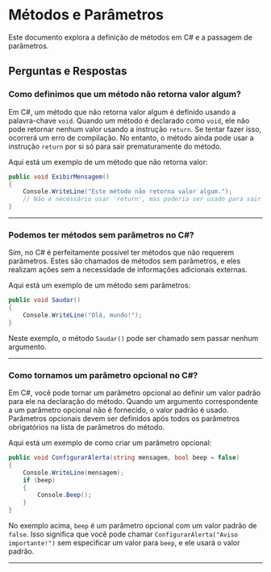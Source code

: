 # Métodos e Parâmetros

Este documento explora a definição de métodos em C# e a passagem de parâmetros.

## Perguntas e Respostas

### Como definimos que um método não retorna valor algum?

Em C#, um método que não retorna valor algum é definido usando a palavra-chave `void`. Quando um método é declarado como `void`, ele não pode retornar nenhum valor usando a instrução `return`. Se tentar fazer isso, ocorrerá um erro de compilação. No entanto, o método ainda pode usar a instrução `return` por si só para sair prematuramente do método.

Aqui está um exemplo de um método que não retorna valor:

```csharp
public void ExibirMensagem()
{
    Console.WriteLine("Este método não retorna valor algum.");
    // Não é necessário usar 'return', mas poderia ser usado para sair do método.
}
```

---
### Podemos ter métodos sem parâmetros no C#?

Sim, no C# é perfeitamente possível ter métodos que não requerem parâmetros. Estes são chamados de métodos sem parâmetros, e eles realizam ações sem a necessidade de informações adicionais externas.

Aqui está um exemplo de um método sem parâmetros:

```csharp
public void Saudar()
{
    Console.WriteLine("Olá, mundo!");
}
```

Neste exemplo, o método `Saudar()` pode ser chamado sem passar nenhum argumento.

---
### Como tornamos um parâmetro opcional no C#?

Em C#, você pode tornar um parâmetro opcional ao definir um valor padrão para ele na declaração do método. Quando um argumento correspondente a um parâmetro opcional não é fornecido, o valor padrão é usado. Parâmetros opcionais devem ser definidos após todos os parâmetros obrigatórios na lista de parâmetros do método.

Aqui está um exemplo de como criar um parâmetro opcional:

```csharp
public void ConfigurarAlerta(string mensagem, bool beep = false)
{
    Console.WriteLine(mensagem);
    if (beep)
    {
        Console.Beep();
    }
}
```

No exemplo acima, `beep` é um parâmetro opcional com um valor padrão de `false`. Isso significa que você pode chamar `ConfigurarAlerta("Aviso importante!")` sem especificar um valor para `beep`, e ele usará o valor padrão.

---